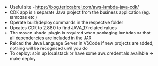 - Useful site - https://blog.tericcabrel.com/aws-lambda-java-cdk/
- CDK app is a separate Java project from the business application (eg. lambdas etc.)
- Operate build/deploy commands in the respective folder
- Updates CDK to 2.88.0 to find JAVA_17 related values
- The maven-shade-plugin is required when packaging lambdas so that all dependencies are included in the JAR
- Reload the Java Language Server in VSCode if new projects are added, nothing will be recognised until you do
- To deploy: spin up localstack or have some aws credentials available -> make deploy
